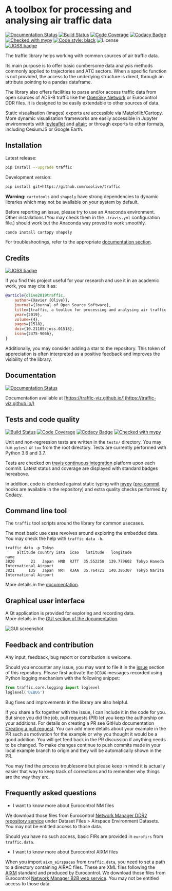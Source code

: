 # A toolbox for processing and analysing air traffic data

[![Documentation Status](https://readthedocs.org/projects/traffic-viz/badge/?version=latest)](https://traffic-viz.github.io/)
[![Build Status](https://travis-ci.org/xoolive/traffic.svg?branch=master)](https://travis-ci.org/xoolive/traffic)
[![Code Coverage](https://img.shields.io/codecov/c/github/xoolive/traffic.svg)](https://codecov.io/gh/xoolive/traffic) 
[![Codacy Badge](https://img.shields.io/codacy/grade/eea673ed15304f1b93490726295d6de0)](https://www.codacy.com/manual/xoolive/traffic)
[![Checked with mypy](https://img.shields.io/badge/mypy-checked-blue.svg)](https://mypy.readthedocs.io/)
[![Code style: black](https://img.shields.io/badge/code%20style-black-black.svg)](https://github.com/python/black)
![License](https://img.shields.io/pypi/l/traffic.svg)\
[![JOSS badge](http://joss.theoj.org/papers/10.21105/joss.01518/status.svg)](https://doi.org/10.21105/joss.01518)

The traffic library helps working with common sources of air traffic data.

Its main purpose is to offer basic cumbersome data analysis methods commonly
applied to trajectories and ATC sectors. When a specific function is not
provided, the access to the underlying structure is direct, through an attribute
pointing to a pandas dataframe.

The library also offers facilities to parse and/or access traffic data from open
sources of ADS-B traffic like the [OpenSky Network](https://opensky-network.org/)
or Eurocontrol DDR files. It is designed to be easily extendable to other
sources of data.

Static visualisation (images) exports are accessible via Matplotlib/Cartopy.
More dynamic visualisation frameworks are easily accessible in Jupyter
environments with [ipyleaflet](http://ipyleaflet.readthedocs.io/) and
[altair](http://altair-viz.github.io/); or through exports to other formats,
including CesiumJS or Google Earth.


## Installation

Latest release:

```sh
pip install --upgrade traffic
```

Development version:

```sh
pip install git+https://github.com/xoolive/traffic
```

**Warning:** `cartotools` and `shapely` have strong dependencies to dynamic
libraries which may not be available on your system by default. 

Before reporting an issue, please try to use an Anaconda environment. Other
installations (You may check them in the `.travis.yml` configuration file.)
should work but the Anaconda way proved to work smoothly.

```sh
conda install cartopy shapely
```

For troubleshootings, refer to the appropriate
[documentation section](https://traffic-viz.github.io/installation.html#troubleshooting).

## Credits

[![JOSS badge](http://joss.theoj.org/papers/10.21105/joss.01518/status.svg)](https://doi.org/10.21105/joss.01518)

If you find this project useful for your research and use it in an academic
work, you may cite it as:

```bibtex
@article{olive2019traffic,
    author={Xavier {Olive}},
    journal={Journal of Open Source Software},
    title={traffic, a toolbox for processing and analysing air traffic data},
    year={2019},
    volume={4},
    pages={1518},
    doi={10.21105/joss.01518},
    issn={2475-9066},
}
```

Additionally, you may consider adding a star to the repository. This token of appreciation is often interpreted as a positive feedback and improves the visibility of the library.

## Documentation

[![Documentation Status](https://readthedocs.org/projects/traffic-viz/badge/?version=latest)](https://traffic-viz.github.io/)

Documentation available at [https://traffic-viz.github.io/](https://traffic-viz.github.io/)

## Tests and code quality

[![Build Status](https://travis-ci.org/xoolive/traffic.svg?branch=master)](https://travis-ci.org/xoolive/traffic)
[![Code Coverage](https://img.shields.io/codecov/c/github/xoolive/traffic.svg)](https://codecov.io/gh/xoolive/traffic) 
[![Codacy Badge](https://img.shields.io/codacy/grade/eea673ed15304f1b93490726295d6de0)](https://www.codacy.com/manual/xoolive/traffic)
[![Checked with mypy](https://img.shields.io/badge/mypy-checked-blue.svg)](https://mypy.readthedocs.io/)

Unit and non-regression tests are written in the `tests/` directory. You may run
`pytest` or `tox` from the root directory. Tests are currently performed with 
Python 3.6 and 3.7.

Tests are checked on [travis continuous integration](https://travis-ci.org/xoolive/traffic)
platform upon each commit. Latest status and coverage are displayed with standard
badges hereabove.

In addition, code is checked against static typing with [mypy](https://mypy.readthedocs.io/)
([pre-commit](https://pre-commit.com/) hooks are available in the repository) and
extra quality checks performed by [Codacy](https://www.codacy.com/manual/xoolive/traffic).

## Command line tool

The `traffic` tool scripts around the library for common usecases.

The most basic use case revolves around exploring the embedded data. You may check
the help with `traffic data -h`.

```
traffic data -p Tokyo
     altitude country iata  icao   latitude   longitude                                name
3820       21   Japan  HND  RJTT  35.552250  139.779602  Tokyo Haneda International Airport
3821      135   Japan  NRT  RJAA  35.764721  140.386307  Tokyo Narita International Airport
```

More details in the [documentation](https://traffic-viz.github.io/).

## Graphical user interface

A Qt application is provided for exploring and recording data.  
More details in the [GUI section of the documentation](https://traffic-viz.github.io/gui.html).

![GUI screenshot](https://raw.githubusercontent.com/xoolive/traffic/master/docs/_static/gui_start.png)

## Feedback and contribution

Any input, feedback, bug report or contribution is welcome.

Should you encounter any issue, you may want to file it in the [issue](https://github.com/xoolive/traffic/issues/new) section of this repository. Please first activate the `DEBUG` messages recorded using Python logging mechanism with the following snippet:

```python
from traffic.core.logging import loglevel
loglevel('DEBUG')
```

Bug fixes and improvements in the library are also helpful.

If you share a fix together with the issue, I can include it in the code for
you. But since you did the job, pull requests (PR) let you keep the authorship
on your additions. For details on creating a PR see GitHub documentation
[Creating a pull
request](https://help.github.com/en/articles/creating-a-pull-request). You can
add more details about your example in the PR such as motivation for the example
or why you thought it would be a good addition. You will get feed back in the PR
discussion if anything needs to be changed. To make changes continue to push
commits made in your local example branch to origin and they will be
automatically shown in the PR.

You may find the process troublesome but please keep in mind it is actually
easier that way to keep track of corrections and to remember why things are the
way they are.

## Frequently asked questions

- I want to know more about Eurocontrol NM files

We download those files from Eurocontrol [Network Manager DDR2 repository
service](https://www.eurocontrol.int/articles/ddr2-web-portal) under Dataset
Files > Airspace Environment Datasets. You may not be entitled access to those
data.

Should you have no such access, basic FIRs are provided in `eurofirs` from
`traffic.data`.

- I want to know more about Eurocontrol AIXM files

When you import `aixm_airspaces` from `traffic.data`, you need to set a path to
a directory containing AIRAC files. These are XML files following the
[AIXM](http://aixm.aero/) standard and produced by Eurocontrol. We download
those files from  Eurocontrol [Network Manager B2B web
service](https://eurocontrol.int/service/network-manager-business-business-b2b-web-services).
You may not be entitled access to those data.
